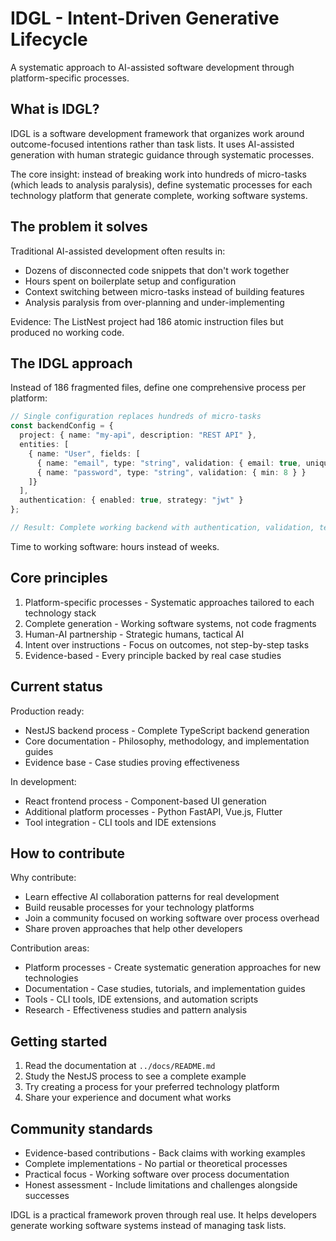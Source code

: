 # IDGL - Intent-Driven Generative Lifecycle

A systematic approach to AI-assisted software development through platform-specific processes.

## What is IDGL?

IDGL is a software development framework that organizes work around outcome-focused intentions rather than task lists. It uses AI-assisted generation with human strategic guidance through systematic processes.

The core insight: instead of breaking work into hundreds of micro-tasks (which leads to analysis paralysis), define systematic processes for each technology platform that generate complete, working software systems.

## The problem it solves

Traditional AI-assisted development often results in:
- Dozens of disconnected code snippets that don't work together
- Hours spent on boilerplate setup and configuration  
- Context switching between micro-tasks instead of building features
- Analysis paralysis from over-planning and under-implementing

Evidence: The ListNest project had 186 atomic instruction files but produced no working code.

## The IDGL approach

Instead of 186 fragmented files, define one comprehensive process per platform:

```typescript
// Single configuration replaces hundreds of micro-tasks
const backendConfig = {
  project: { name: "my-api", description: "REST API" },
  entities: [
    { name: "User", fields: [
      { name: "email", type: "string", validation: { email: true, unique: true } },
      { name: "password", type: "string", validation: { min: 8 } }
    ]}
  ],
  authentication: { enabled: true, strategy: "jwt" }
};

// Result: Complete working backend with authentication, validation, tests
```

Time to working software: hours instead of weeks.

## Core principles

1. Platform-specific processes - Systematic approaches tailored to each technology stack
2. Complete generation - Working software systems, not code fragments  
3. Human-AI partnership - Strategic humans, tactical AI
4. Intent over instructions - Focus on outcomes, not step-by-step tasks
5. Evidence-based - Every principle backed by real case studies

## Current status

Production ready:
- NestJS backend process - Complete TypeScript backend generation
- Core documentation - Philosophy, methodology, and implementation guides
- Evidence base - Case studies proving effectiveness

In development:
- React frontend process - Component-based UI generation
- Additional platform processes - Python FastAPI, Vue.js, Flutter
- Tool integration - CLI tools and IDE extensions

## How to contribute

Why contribute:
- Learn effective AI collaboration patterns for real development
- Build reusable processes for your technology platforms
- Join a community focused on working software over process overhead
- Share proven approaches that help other developers

Contribution areas:
- Platform processes - Create systematic generation approaches for new technologies
- Documentation - Case studies, tutorials, and implementation guides
- Tools - CLI tools, IDE extensions, and automation scripts
- Research - Effectiveness studies and pattern analysis

## Getting started

1. Read the documentation at `../docs/README.md`
2. Study the NestJS process to see a complete example
3. Try creating a process for your preferred technology platform
4. Share your experience and document what works

## Community standards

- Evidence-based contributions - Back claims with working examples
- Complete implementations - No partial or theoretical processes
- Practical focus - Working software over process documentation
- Honest assessment - Include limitations and challenges alongside successes

IDGL is a practical framework proven through real use. It helps developers generate working software systems instead of managing task lists. 